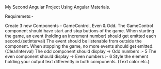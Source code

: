My Second Angular Project Using Angular Materials.

Requiremets:-

Create 3 new Components – GameControl, Even & Odd.
The GameControl component should have start and stop buttons of the game.
When starting the game, an event (holding an increment number) should get emitted each second.(setInterval)
The event should be listenable from outside the component.
When stopping the game, no more events should get emitted.(ClearInterval)
The odd component should display -> Odd numbers :- 5
The even component should display -> Even numbers :- 6
Style the element holding your output text differently in both components. (Text color etc.)
